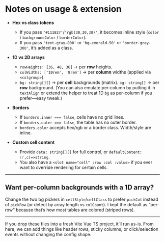# Notes on usage & extension

- **Hex vs class tokens**

  - If you pass `'#111827'`/`'rgb(30,30,30)'`, it becomes inline style (`color` / `backgroundColor` / `borderColor`).
  - If you pass `'text-gray-800'` or `'bg-emerald-50'` or `'border-gray-300'`, it’s added as a class.

- **1D vs 2D arrays**

  - `rowHeights: [36, 48, 36]` → per **row** heights.
  - `colWidths: ['10rem', '8rem']` → per **column** widths (applied via `<colgroup>`).
  - `bg: string[][]` → per **cell** backgrounds (matrix). `bg: string[]` → per **row** background.
    (You can also emulate per-column by putting it in `textAlign` or extend the helper to treat 1D `bg` as per-column if you prefer—easy tweak.)

- **Borders**

  - If `borders.inner === false`, cells have no grid lines.
  - If `borders.outer === false`, the table has no outer border.
  - `borders.color` accepts hex/rgb or a border class. Width/style are inline.

- **Custom cell content**

  - Provide `data: string[][]` for full control, or `defaultContent: (r,c)=>string`.
  - You also have a `<slot name="cell" :row :col :value>` if you ever want to override rendering for certain cells.

---

## Want per-column backgrounds with a 1D array?

Change the two bg pickers in `cellStyle`/`cellClass` to prefer `pickCol` instead of `pickRow` (or detect by array length vs `colCount`). I kept the default as “per-row” because that’s how most tables are colored (striped rows).

---

If you drop these files into a fresh Vite Vue TS project, it’ll run as-is. From here, we can add things like header rows, sticky columns, or click/selection events without changing the config shape.
